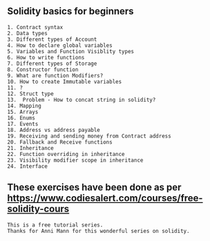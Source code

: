 ## Solidity basics for beginners

    1. Contract syntax
    2. Data types
    3. Different types of Account
    4. How to declare global variables
    5. Variables and Function Visiblity types
    6. How to write functions
    7. Different types of Storage
    8. Constructor function
    9. What are function Modifiers?
    10. How to create Immutable variables
    11. ?
    12. Struct type
    13.  Problem - How to concat string in solidity?
    14. Mapping
    15. Arrays
    16. Enums
    17. Events
    18. Address vs address payable
    19. Receiving and sending money from Contract address
    20. Fallback and Receive functions
    21. Inheritance
    22. Function overriding in inheritance
    23. Visibility modifier scope in inheritance
    24. Interface

## These exercises have been done as per https://www.codiesalert.com/courses/free-solidity-cours

    This is a free tutorial series.
    Thanks for Anni Mann for this wonderful series on solidity.
